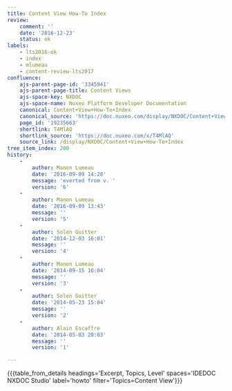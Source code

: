 ```yaml
---
title: Content View How-To Index
review:
    comment: ''
    date: '2016-12-23'
    status: ok
labels:
    - lts2016-ok
    - index
    - mlumeau
    - content-review-lts2017
confluence:
    ajs-parent-page-id: '3345941'
    ajs-parent-page-title: Content Views
    ajs-space-key: NXDOC
    ajs-space-name: Nuxeo Platform Developer Documentation
    canonical: Content+View+How-To+Index
    canonical_source: 'https://doc.nuxeo.com/display/NXDOC/Content+View+How-To+Index'
    page_id: '19235663'
    shortlink: T4MlAQ
    shortlink_source: 'https://doc.nuxeo.com/x/T4MlAQ'
    source_link: /display/NXDOC/Content+View+How-To+Index
tree_item_index: 200
history:
    -
        author: Manon Lumeau
        date: '2016-09-09 14:28'
        message: 'everted from v. '
        version: '6'
    -
        author: Manon Lumeau
        date: '2016-09-09 13:43'
        message: ''
        version: '5'
    -
        author: Solen Guitter
        date: '2014-12-03 16:01'
        message: ''
        version: '4'
    -
        author: Manon Lumeau
        date: '2014-09-15 16:04'
        message: ''
        version: '3'
    -
        author: Solen Guitter
        date: '2014-05-23 15:04'
        message: ''
        version: '2'
    -
        author: Alain Escaffre
        date: '2014-05-03 20:03'
        message: ''
        version: '1'

---
```

{{{table_from_details headings='Excerpt, Topics, Level' spaces='IDEDOC NXDOC Studio' label='howto' filter='Topics=Content View'}}}
